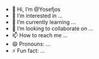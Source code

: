 - 👋 Hi, I’m @Yosefjos
- 👀 I’m interested in ...
- 🌱 I’m currently learning ...
- 💞️ I’m looking to collaborate on ...
- 📫 How to reach me ...
- 😄 Pronouns: ...
- ⚡ Fun fact: ...

<!---
Yosefjos/Yosefjos is a ✨ special ✨ repository because its `README.md` (this file) appears on your GitHub profile.
You can click the Preview link to take a look at your changes.
--->
